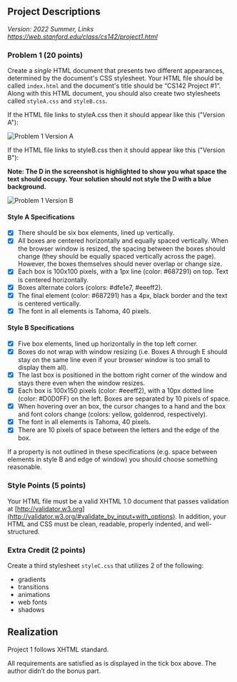 ## Project Descriptions

*Version: 2022 Summer, Links https://web.stanford.edu/class/cs142/project1.html* 

### Problem 1 (20 points)

Create a *single* HTML document that presents two different appearances, determined by the document's CSS stylesheet. Your HTML file should be called `index.html` and the document's title should be “CS142 Project #1”. Along with this HTML document, you should also create two stylesheets called `styleA.css` and `styleB.css`.

If the HTML file links to styleA.css then it should appear like this ("Version A"):

![Problem 1 Version A](../../../GitHub/FigureBed/project1versionA.png)

If the HTML file links to styleB.css then it should appear like this ("Version B"):

**Note: The D in the screenshot is highlighted to show you what space the text should occupy. Your solution should not style the D with a blue background.**

![Problem 1 Version B](../../../GitHub/FigureBed/project1versionB.png)

#### Style A Specifications

- [x] There should be six box elements, lined up vertically.
- [x] All boxes are centered horizontally and equally spaced vertically. When the browser window is resized, the spacing between the boxes should change (they should be equally spaced vertically across the page). However, the boxes themselves should never overlap or change size.
- [x] Each box is 100x100 pixels, with a 1px line (color: #687291) on top. Text is centered horizontally.
- [x] Boxes alternate colors (colors: #dfe1e7, #eeeff2).
- [x] The final element (color: #687291) has a 4px, black border and the text is centered vertically.
- [x] The font in all elements is Tahoma, 40 pixels.

#### Style B Specifications

- [x] Five box elements, lined up horizontally in the top left corner.
- [x] Boxes do not wrap with window resizing (i.e. Boxes A through E should stay on the same line even if your browser window is too small to display them all).
- [x] The last box is positioned in the bottom right corner of the window and stays there even when the window resizes.
- [x] Each box is 100x150 pixels (color: #eeeff2), with a 10px dotted line (color: #D0D0FF) on the left. Boxes are separated by 10 pixels of space.
- [x] When hovering over an box, the cursor changes to a hand and the box and font colors change (colors: yellow, goldenrod, respectively).
- [x] The font in all elements is Tahoma, 40 pixels.
- [x] There are 10 pixels of space between the letters and the edge of the box.

If a property is not outlined in these specifications (e.g. space between elements in style B and edge of window) you should choose something reasonable.

### Style Points (5 points)

Your HTML file must be a valid XHTML 1.0 document that passes validation at [http://validator.w3.org](http://validator.w3.org/#validate_by_input+with_options). In addition, your HTML and CSS must be clean, readable, properly indented, and well-structured.

### Extra Credit (2 points)

Create a third stylesheet `styleC.css` that utilizes 2 of the following:

- gradients
- transitions
- animations
- web fonts
- shadows

## Realization

Project 1 follows XHTML standard. 

All requirements are satisfied as is displayed in the tick box above. The author didn’t do the bonus part.